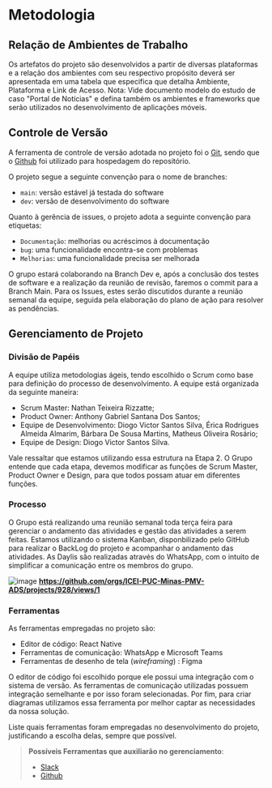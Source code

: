 
# Metodologia

## Relação de Ambientes de Trabalho

Os artefatos do projeto são desenvolvidos a partir de diversas plataformas e a relação dos ambientes com seu respectivo propósito deverá ser apresentada em uma tabela que especifica que detalha Ambiente, Plataforma e Link de Acesso. 
Nota: Vide documento modelo do estudo de caso "Portal de Notícias" e defina também os ambientes e frameworks que serão utilizados no desenvolvimento de aplicações móveis.

## Controle de Versão

A ferramenta de controle de versão adotada no projeto foi o
[Git](https://git-scm.com/), sendo que o [Github](https://github.com)
foi utilizado para hospedagem do repositório.

O projeto segue a seguinte convenção para o nome de branches:

- `main`: versão estável já testada do software
- `dev`: versão de desenvolvimento do software

Quanto à gerência de issues, o projeto adota a seguinte convenção para
etiquetas:

- `Documentação`: melhorias ou acréscimos à documentação
- `bug`: uma funcionalidade encontra-se com problemas
- `Melhorias`: uma funcionalidade precisa ser melhorada

O grupo estará colaborando na Branch Dev e, após a conclusão dos testes de software e a realização da reunião de revisão, faremos o commit para a Branch Main. Para os Issues, estes serão discutidos durante a reunião semanal da equipe, seguida pela elaboração do plano de ação para resolver as pendências.

## Gerenciamento de Projeto

### Divisão de Papéis

A equipe utiliza metodologias ágeis, tendo escolhido o Scrum como base para definição do processo de desenvolvimento.
A equipe está organizada da seguinte maneira:

- Scrum Master: Nathan Teixeira Rizzatte;
- Product Owner: Anthony Gabriel Santana Dos Santos;
- Equipe de Desenvolvimento: Diogo Victor Santos Silva, Érica Rodrigues Almeida Almarim, Bárbara De Sousa Martins, Matheus Oliveira Rosário;
- Equipe de Design: Diogo Victor Santos Silva.

Vale ressaltar que estamos utilizando essa estrutura na Etapa 2. O Grupo entende que cada etapa, devemos modificar as funções de Scrum Master, Product Owner e Design, para que todos possam atuar em diferentes funções.

### Processo

O Grupo está realizando uma reunião semanal toda terça feira para gerenciar o andamento das atividades e gestão das atividades a serem feitas. Estamos utilizando o sistema Kanban, disponbilizado pelo GitHub para realizar o BackLog do projeto e acompanhar o andamento das atividades. As Daylis são realizadas através do WhatsApp, com o intuito de simplificar a comunicação entre os membros do grupo.

![image](https://github.com/ICEI-PUC-Minas-PMV-ADS/pmv-ads-2024-1-e3-proj-mov-t6-pmv-ads-2024-1-e3-proj-versioncontrol/assets/36486198/ddaaf26a-48a3-49fb-b807-14afa9929040)
**https://github.com/orgs/ICEI-PUC-Minas-PMV-ADS/projects/928/views/1**
 
### Ferramentas

As ferramentas empregadas no projeto são:

- Editor de código: React Native
- Ferramentas de comunicação: WhatsApp e Microsoft Teams
- Ferramentas de desenho de tela (_wireframing_) : Figma

O editor de código foi escolhido porque ele possui uma integração com o sistema de versão. As ferramentas de comunicação utilizadas possuem integração semelhante e por isso foram selecionadas. Por fim, para criar diagramas utilizamos essa ferramenta por melhor captar as necessidades da nossa solução.

Liste quais ferramentas foram empregadas no desenvolvimento do projeto, justificando a escolha delas, sempre que possível.
 
> **Possíveis Ferramentas que auxiliarão no gerenciamento**: 
> - [Slack](https://slack.com/)
> - [Github](https://github.com/)
